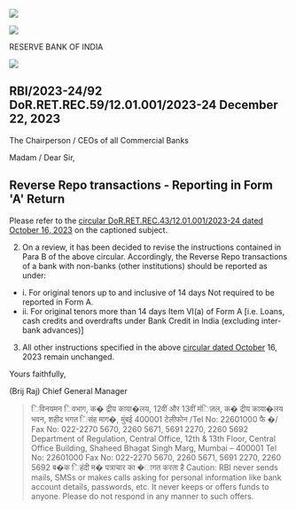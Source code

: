 ![](_page_0_Picture_0.jpeg)

![](_page_0_Picture_1.jpeg)

RESERVE BANK OF INDIA

![](_page_0_Picture_3.jpeg)

## RBI/2023-24/92 DoR.RET.REC.59/12.01.001/2023-24 December 22, 2023

The Chairperson / CEOs of all Commercial Banks

Madam / Dear Sir,

## **Reverse Repo transactions - Reporting in Form 'A' Return**

Please refer to the [circular DoR.RET.REC.43/12.01.001/2023-24 dated October 16, 2023](https://www.rbi.org.in/Scripts/NotificationUser.aspx?Id=12548&Mode=0) on the captioned subject.

2. On a review, it has been decided to revise the instructions contained in Para B of the above circular. Accordingly, the Reverse Repo transactions of a bank with non-banks (other institutions) should be reported as under:

- i. For original tenors up to and inclusive of 14 days Not required to be reported in Form A.
- ii. For original tenors more than 14 days Item VI(a) of Form A [i.e. Loans, cash credits and overdrafts under Bank Credit in India (excluding inter-bank advances)]

3. All other instructions specified in the above [circular dated October](https://www.rbi.org.in/Scripts/NotificationUser.aspx?Id=12548&Mode=0) 16, 2023 remain unchanged.

Yours faithfully,

(Brij Raj) Chief General Manager

> िविनयमन िवभाग, क� द्रीय काया�लय, 12वीं और 13वीं मंिज़ल, क� द्रीय काया�लय भवन, शहीद भगत िसंह माग�, मुंबई 400001 टेलीफोन /Tel No: 22601000 फै �/ Fax No: 022-2270 5670, 2260 5671, 5691 2270, 2260 5692 Department of Regulation, Central Office, 12th & 13th Floor, Central Office Building, Shaheed Bhagat Singh Marg, Mumbai – 400001 Tel No: 22601000 Fax No: 022-2270 5670, 2260 5671, 5691 2270, 2260 5692 ब�क िहंदी म� पत्राचार का �ागत करता है Caution: RBI never sends mails, SMSs or makes calls asking for personal information like bank account details, passwords, etc. It never keeps or offers funds to anyone. Please do not respond in any manner to such offers.
